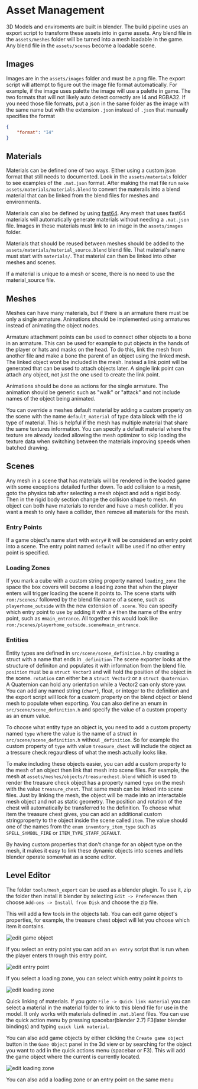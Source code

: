 # Asset Management

3D Models and enviroments are built in blender. The build pipeline uses an export script to transform these assets into
in game assets. Any blend file in the `assets/meshes` folder will be turned into a mesh loadable in the game. Any blend
file in the `assets/scenes` become a loadable scene.

## Images

Images are in the `assets/images` folder and must be a png file. The export script will attempt to figure out the image
file format automatically. For example, if the image uses palette the image will use a palette in game. The two formats
that will not likely auto detect correctly are I4 and RGBA32. If you need those file formats, put a json in the same
folder as the image with the same name but with the extension `.json` instead of `.json` that manually specifies the
format

```json
{
    "format": "I4"
}
```

## Materials

Materials can be defined one of two ways. Either using a custom json format that still needs to documented. Look in the 
`assets/materials` folder to see examples of the `.mat.json` format. After making the mat file run 
`make assets/materials/materials.blend` to convert the materails into a blend material that can be linked from the
blend files for meshes and environments.

Materials can also be defined by using [fast64](https://github.com/Fast-64/fast64). Any mesh that uses fast64 materials
will automatically generate materials without needing a `.mat.json` file. Images in these materials must link to an
image in the `assets/images` folder.

Materials that should be reused between meshes should be added to the `assets/materials/material_source.blend` blend 
file. That material's name must start with `materials/`. That material can then be linked into other meshes and scenes. 

If a material is unique to a mesh or scene, there is no need to use the material_source file.

## Meshes

Meshes can have many materials, but if there is an armature there must be only a single armature. Animations should be
implemented using armatures instead of animating the object nodes.

Armature attachment points can be used to connect other objects to a bone in an armature. This can be used for example
to put objects in the hands of the player or hats and masks on the head. To do this, link the mesh
from another file and make a bone the parent of an object using the linked mesh. The linked object wont be included
in the mesh. Instead a link point will be generated that can be used to attach objects later. A single link point
can attach any object, not just the one used to create the link point.

Animations should be done as actions for the single armature. The animation should be generic such as "walk" or "attack"
and not include names of the object being animated.

You can override a meshes default material by adding a custom property on the scene with the name `default_material` of
type data block with the id type of material. This is helpful if the mesh has multiple material that share the same
textures information. You can specify a default material where the texture are already loaded allowing the mesh optimizer
to skip loading the texture data when switching between the materials improving speeds when batched drawing.

## Scenes

Any mesh in a scene that has materials will be rendered in the loaded game with some exceptions detailed further down.
To add collision to a mesh, goto the physics tab after selecting a mesh object and add a rigid body. Then in the rigid
body section change the collision shape to mesh. An object can both have materials to render and have a mesh collider.
If you want a mesh to only have a collider, then remove all materials for the mesh.

### Entry Points

If a game object's name start with `entry#` it will be considered an entry point into a scene.
The entry point named `default` will be used if no other entry point is specified.

### Loading Zones

If you mark a cube with a custom string property named `loading_zone` the space the box covers will become a loading
zone that when the player enters will trigger loading the scene it points to. The scene starts with 
`rom:/scenes/` followed by the blend file name of a scene, such as `playerhome_outside` with the new extension of
`.scene`. You can specify which entry point to use by adding it with a `#` then the name of the entry point, such as 
`#main_entrance`. All together this would look like `rom:/scenes/playerhome_outside.scene#main_entrance`. 

### Entities

Entity types are defined in `src/scene/scene_definition.h` by creating a struct with a name that ends in `_definition`
The scene exporter looks at the structure of definiton and populates it with information from the blend file.
`position` must be a `struct Vector3` and will hold the position of the object in the scene. `rotation` can either be a
`struct Vector2` or a `struct Quaternion`. A Quaternion can hold any orientation while a Vector2 can only store yaw.
You can add any named string (`char*`), float, or integer to the definition and the export script will look for a
custom property on the blend object or blend mesh to populate when exporting. You can also define an enum in
`src/scene/scene_definition.h` and specify the value of a custom property as an enum value.

To choose what entity type an object is, you need to add a custom property named `type` where the value is the name of
a struct in `src/scene/scene_definition.h` without `_definition`. So for example the custom property of `type` with value
`treasure_chest` will include the object as a tressure check regaurdless of what the mesh actually looks like.

To make including these objects easier, you can add a custom property to the mesh of an object then link that mesh into
scene files. For example, the mesh at `assets/meshes/objects/treasurechest.blend` which is used to render the treasure 
check object has a property named `type` on the mesh with the value `treasure_chest`. That same mesh can be linked into
scene files. Just by linking the mesh, the object will be made into an interactable mesh object and not as static geometry. 
The position and rotation of the chest will automatically be transferred to the definition. To choose what item
the treasure chest gives, you can add an additional custom stringproperty to the object inside the scene called `item`. 
The value should one of the names from the `enum inventory_item_type` such as `SPELL_SYMBOL_FIRE` or `ITEM_TYPE_STAFF_DEFAULT`.

By having custom properties that don't change for an object type on the mesh, it makes it easy to link these dynamic
objects into scenes and lets blender operate somewhat as a scene editor.

## Level Editor

The folder `tools/mesh_export` can be used as a blender plugin. To use it, zip the folder then install it blender by selecting `Edit -> Preferences` then choose `Add-ons -> Install from Disk` and choose the zip file. 

This will add a few tools in the objects tab. You can edit game object's properties, for example, the treasure chest object will let you choose which item it contains.

![edit game object](./images/edit-game-object.png)

If you select an entry point you can add an `on entry` script that is run when the player enters through this entry point.

![edit entry point](./images/edit-entry-point.png)

If you select a loading zone, you can select which entry point it points to

![edit loading zone](./images/edit-loading-zone.png)

Quick linking of materials. If you goto `File -> Quick link material` you can select a material in the material folder to link to this blend file for use in the model. It only works with materials defined in `.mat.blend` files. You can use the quick action menu by pressing spacebar(blender 2.7) F3(later blender bindings) and typing `quick link material`.

You can also add game objects by either clicking the `Create game object` button in the `Game Object` panel in the 3d view or by searching for the object you want to add in the quick actions menu (spacebar or F3). This will add the game object where the current is currently located.

![edit loading zone](./images/create-game-object.png)

You can also add a loading zone or an entry point on the same menu